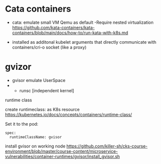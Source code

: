 # Cata containers

- cata: emulate small VM
Qemu as default
  -Require  nested virtualization
https://github.com/kata-containers/kata-containers/blob/main/docs/how-to/run-kata-with-k8s.md

- installed as additonal kubelet arguments that directly communicate with containers/cri-o socket (like a proxy)

# gvizor
- gvisor emulate UserSpace 
- - runsc [independent kernel]



runtime class

create runtimeclass: as K8s resource
https://kubernetes.io/docs/concepts/containers/runtime-class/

Set it to the pod:
```commandline
spec:
  runtimeClassName: gvisor

```

install gvisor on working node
https://github.com/killer-sh/cks-course-environment/blob/master/course-content/microservice-vulnerabilities/container-runtimes/gvisor/install_gvisor.sh